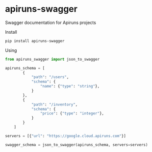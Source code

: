 # apiruns-swagger

Swagger documentation for Apiruns projects

Install

```bash
pip install apiruns-swagger
```

Using
```python
from apiruns_swagger import json_to_swagger

apiruns_schema = [
        {
            "path": "/users",
            "schema": {
                "name": {"type": "string"},
            }
        },
        {
            "path": "/inventory",
            "schema": {
                "price": {"type": "integer"},
            }
        }
    ]

servers = [{"url": "https://google.cloud.apiruns.com"}]

swagger_schema = json_to_swagger(apiruns_schema, servers=servers)
```
